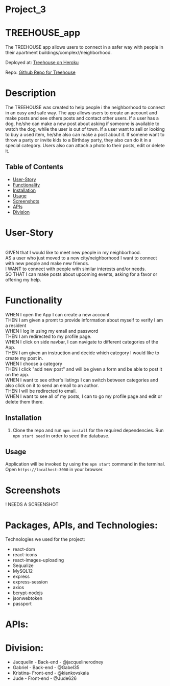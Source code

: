 # Project_3

# TREEHOUSE_app

The TREEHOUSE app allows users to connect in a safer way with people in their apartment buildings/complex//neighborhood.


Deployed at: [Treehouse on Heroku](https://tree-house-app.herokuapp.com/)

Repo: [Github Repo for Treehouse](https://github.com/gabel35/tree-house)

# Description

The TREEHOUSE was created to help people i the neighborhood to connect in an easy and safe way. The app allows users to create an account and make posts and see others posts and contact other users. If a user has a dog, he/she can make a new post about asking if someone is available to watch the dog, while the user is out of town. If a user want to sell or looking to buy a used item, he/she also can make a post about it. If somene want to throw a party or invite kids to a Birthday party, they also can do it in a special category.
Users also can attach a photo to their posts, edit or delete it.

## Table of Contents

- [User-Story](#User-Story)
- [Functionality](#Functionality)
- [Installation](#Installation)
- [Usage](#usage)
- [Screenshots](#Screenshots)
- [APIs](#APIs)
- [Division](#Division)

# User-Story
<br />
GIVEN that I would like to meet new people in my neighborhood.
<br />
AS a user who just moved to a new city/neighborhood I want to connect with new people and make new friends.
<br />
I WANT to connect with people with similar interests and/or needs. 
<br />
SO THAT I can make posts about upcoming events, asking for a favor or offering my help.
<br />

# Functionality

WHEN I open the App I can create a new account
<br />
THEN I am given a promt to provide information about myself to verify I am a resident <br />
WHEN I log in using my email and password
<br />
THEN I am redirected to my profile page.
<br />
WHEN I click on side navbar, I can navigate to different categories of the App.
 <br />
THEN I am given an instruction and decide which category I would like to create my post in.
<br />
WHEN I choose a category
<br />
THEN I click "add new post" and will be given a form and be able to post it on the app.
<br />
WHEN I want to see other's listings I can switch between categories and also click on it to send an email to an author.
<br />
THEN I will be redirected to email.
<br />
WHEN I want to see all of my posts, I can to go my profile page and edit or delete them there. 
<br />


## Installation

1. Clone the repo and run `npm install` for the required dependencies. Run `npm start seed` in order to seed the database.

## Usage

Application will be invoked by using the `npm start` command in the terminal. Open `https://localhost:3000` in your browser.

# Screenshots

! NEEDS A SCREENSHOT

# Packages, APIs, and Technologies:

Technologies we used for the project:

- react-dom
- react-icons
- react-images-uploading
- Sequalize
- MySQL12
- express
- express-session
- axios
- bcrypt-nodejs
- jsonwebtoken
- passport
 

# APIs:


# Division:


- Jacquelin - Back-end - @jacquelinerodney
- Gabriel - Back-end - @Gabel35
- Kristina- Front-end - @kiankovskaia
- Jude - Front-end - @Jude626

